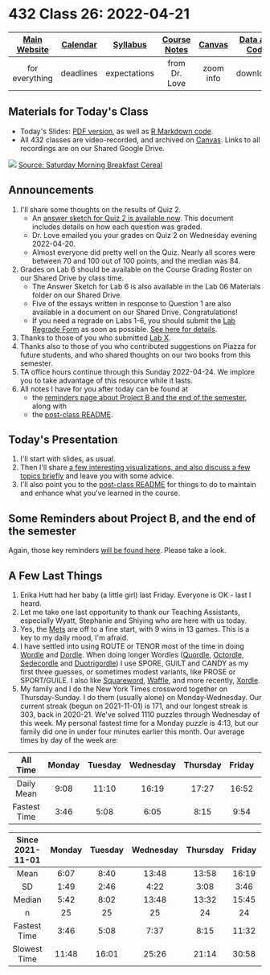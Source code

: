 # 432 Class 26: 2022-04-21

[Main Website](https://thomaselove.github.io/432/) | [Calendar](https://thomaselove.github.io/432/calendar.html) | [Syllabus](https://thomaselove.github.io/432-2022-syllabus/) | [Course Notes](https://thomaselove.github.io/432-notes/) | [Canvas](https://canvas.case.edu) | [Data and Code](https://github.com/THOMASELOVE/432-data) | [Sources](https://github.com/THOMASELOVE/432-2022/tree/main/references) | [Contact Us](https://thomaselove.github.io/432/contact.html)
:-----------: | :--------------: | :----------: | :---------: | :-------------: | :-----------: | :------------: | :-------------:
for everything | deadlines | expectations | from Dr. Love | zoom info | downloads | read/watch | need help?

## Materials for Today's Class

- Today's Slides: [PDF version](https://github.com/THOMASELOVE/432-2022/blob/main/classes/class26/432_2022_slides26.pdf), as well as [R Markdown code](https://github.com/THOMASELOVE/432-2022/blob/main/classes/class26/432_2022_slides26.Rmd). 
- All 432 classes are video-recorded, and archived on [Canvas](https://canvas.case.edu). Links to all recordings are on our Shared Google Drive.

![](https://github.com/THOMASELOVE/432-2022/blob/main/classes/class26/figures/signal.png) [Source: Saturday Morning Breakfast Cereal](http://smbc-comics.com/comic/signal)

## Announcements

1. I'll share some thoughts on the results of Quiz 2.
    - An [answer sketch for Quiz 2 is available now](https://github.com/THOMASELOVE/432-2022/blob/main/quiz/quiz2/432_quiz2sketch_2022.pdf). This document includes details on how each question was graded.
    - Dr. Love emailed you your grades on Quiz 2 on Wednesday evening 2022-04-20.
    - Almost everyone did pretty well on the Quiz. Nearly all scores were between 70 and 100 out of 100 points, and the median was 84.
2. Grades on Lab 6 should be available on the Course Grading Roster on our Shared Drive by class time. 
    - The Answer Sketch for Lab 6 is also available in the Lab 06 Materials folder on our Shared Drive.
    - Five of the essays written in response to Question 1 are also available in a document on our Shared Drive. Congratulations!
    - If you need a regrade on Labs 1-6, you should submit the [Lab Regrade Form](http://bit.ly/432-2022-lab-regrade-requests) as soon as possible. [See here for details](https://github.com/THOMASELOVE/432-2022/tree/main/labs#regrade-requests).
3. Thanks to those of you who submitted [Lab X](https://github.com/THOMASELOVE/432-2022/tree/main/labs/labX).
4. Thanks also to those of you who contributed suggestions on Piazza for future students, and who shared thoughts on our two books from this semester.
5. TA office hours continue through this Sunday 2022-04-24. We implore you to take advantage of this resource while it lasts.
6. All notes I have for you after today can be found at 
    - the [reminders page about Project B and the end of the semester](https://github.com/THOMASELOVE/432-2022/blob/main/projectB/reminders.md), along with
    - the [post-class README](https://github.com/THOMASELOVE/432-2022/tree/main/classes/postclass).

## Today's Presentation

1. I'll start with slides, as usual.
2. Then I'll share [a few interesting visualizations, and also discuss a few topics briefly](https://github.com/THOMASELOVE/432-2022/blob/main/classes/class26/stuff.md) and leave you with some advice. 
3. I'll also point you to the [post-class README](https://github.com/THOMASELOVE/432-2022/tree/main/classes/postclass) for things to do to maintain and enhance what you've learned in the course.

## Some Reminders about Project B, and the end of the semester

Again, those key reminders [will be found here](https://github.com/THOMASELOVE/432-2022/blob/main/projectB/reminders.md). Please take a look.

## A Few Last Things

1. Erika Hutt had her baby (a little girl) last Friday. Everyone is OK - last I heard.
2. Let me take one last opportunity to thank our Teaching Assistants, especially Wyatt, Stephanie and Shiying who are here with us today.
3. Yes, the [Mets](https://www.mlb.com/mets) are off to a fine start, with 9 wins in 13 games. This is a key to my daily mood, I'm afraid.
4. I have settled into using ROUTE or TENOR most of the time in doing [Wordle](https://www.nytimes.com/games/wordle/index.html) and [Dordle](https://zaratustra.itch.io/dordle). When doing longer Wordles ([Quordle](https://www.quordle.com/#/), [Octordle](https://octordle.com/), [Sedecordle](https://www.sedecordle.com/) and [Duotrigordle](https://duotrigordle.com/)) I use SPORE, GUILT and CANDY as my first three guesses, or sometimes modest variants, like PROSE or SPORT/GUILE. I also like [Squareword](https://squareword.org/), [Waffle](https://wafflegame.net/), and more recently, [Xordle](https://xordle.xyz/).
5. My family and I do the New York Times crossword together on Thursday-Sunday. I do them (usually alone) on Monday-Wednesday. Our current streak (begun on 2021-11-01) is 171, and our longest streak is 303, back in 2020-21. We've solved 1110 puzzles through Wednesday of this week. My personal fastest time for a Monday puzzle is 4:13, but our family did one in under four minutes earlier this month. Our average times by day of the week are:

All Time | Monday | Tuesday | Wednesday | Thursday | Friday | Saturday | Sunday
:------: | :-----: | :----: | :-----: | :----: | :-----: | :----: | :-----: 
Daily Mean | 9:08 | 11:10 | 16:19 | 17:27 | 16:52 | 19:17 | 32:21
Fastest Time | 3:46 | 5:08 | 6:05 | 8:15 | 9:54 | 8:52 | 15:43

Since 2021-11-01 | Monday | Tuesday | Wednesday | Thursday | Friday | Saturday | Sunday
:------: | :-----: | :----: | :-----: | :----: | :-----: | :----: | :-----: 
Mean | 6:07 | 8:40 | 13:48 | 13:58 | 16:19 | 17:16 | 25:16
SD | 1:49 | 2:46 | 4:22 | 3:08 | 3:46 | 5:11 | 3:31
Median | 5:42 | 8:02 | 13:48 | 13:32 | 15:45 | 16:05 | 25:27
n | 25 | 25 | 25 | 24 | 24 | 24 | 24
Fastest Time | 3:46 | 5:08 | 7:37 | 8:15 | 11:32 | 11:22 | 15:43
Slowest Time | 11:48 | 16:01 | 25:26 | 21:14 | 30:58 | 33:12 | 34:08


